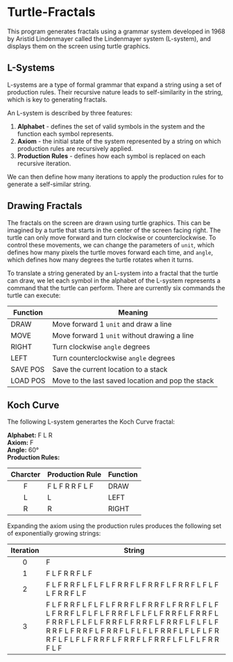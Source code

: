 # Turtle-Fractals
This program generates fractals using a grammar system developed in 1968 by Aristid Lindenmayer called the Lindenmayer system (L-system), and displays them on the screen using turtle graphics.

## L-Systems
L-systems are a type of formal grammar that expand a string using a set of production rules. Their recursive nature leads to self-similarity in the string, which is key to generating fractals.

An L-system is described by three features:
1. **Alphabet** - defines the set of valid symbols in the system and the function each symbol represents.
2. **Axiom** - the initial state of the system represented by a string on which production rules are recursively applied.
3. **Production Rules** - defines how each symbol is replaced on each recursive iteration.

We can then define how many iterations to apply the production rules for to generate a self-similar string. 

## Drawing Fractals
The fractals on the screen are drawn using turtle graphics. This can be imagined by a turtle that starts in the center of the screen facing right. The turtle can only move forward and turn clockwise or counterclockwise. To control these movements, we can change the parameters of `unit`, which defines how many pixels the turtle moves forward each time, and `angle`, which defines how many degrees the turtle rotates when it turns.

To translate a string generated by an L-system into a fractal that the turtle can draw, we let each symbol in the alphabet of the L-system represents a command that the turtle can perform. There are currently six commands the turtle can execute:

Function | Meaning
---------|--------
DRAW | Move forward 1 `unit` and draw a line
MOVE | Move forward 1 `unit` without drawing a line
RIGHT | Turn clockwise `angle` degrees
LEFT | Turn counterclockwise `angle` degrees
SAVE POS | Save the current location to a stack
LOAD POS | Move to the last saved location and pop the stack

## Koch Curve
The following L-system generartes the Koch Curve fractal:

**Alphabet:** F L R <br>
**Axiom:** F <br>
**Angle:** 60&#176; <br>
**Production Rules:**

Charcter | Production Rule | Function
:-------:|-----------------|---------
F | F L F R R F L F | DRAW
L | L | LEFT
R | R | RIGHT

Expanding the axiom using the production rules produces the following set of exponentially growing strings:

Iteration | String
:--------:|---------
0 | F
1 | F L F R R F L F
2 | F L F R R F L F L F L F R R F L F R R F L F R R F L F L F L F R R F L F
3 | F L F R R F L F L F L F R R F L F R R F L F R R F L F L F L F R R F L F L F L F R R F L F L F L F R R F L F R R F L F R R F L F L F L F R R F L F R R F L F R R F L F L F L F R R F L F R R F L F R R F L F L F L F R R F L F L F L F R R F L F L F L F R R F L F R R F L F R R F L F L F L F R R F L F
